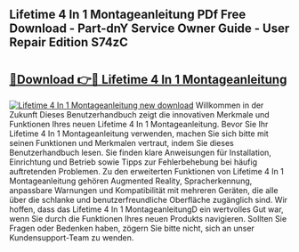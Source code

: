 ## Lifetime 4 In 1 Montageanleitung PDf Free Download - Part-dnY Service Owner Guide - User Repair Edition S74zC

# <h2><a href="http://df7e5h.blite.top/?on=Lifetime+4+In+1+Montageanleitung">🔗Download 👉🔴 Lifetime 4 In 1 Montageanleitung</a></h2>

[![Lifetime 4 In 1 Montageanleitung new download](https://i.imgur.com/lujVjoI.png)](http://df7e5h.blite.top/?on=Lifetime+4+In+1+Montageanleitung)
Willkommen in der Zukunft Dieses Benutzerhandbuch zeigt die innovativen Merkmale und Funktionen Ihres neuen Lifetime 4 In 1 Montageanleitung. Bevor Sie Ihr Lifetime 4 In 1 Montageanleitung verwenden, machen Sie sich bitte mit seinen Funktionen und Merkmalen vertraut, indem Sie dieses Benutzerhandbuch lesen. Sie finden klare Anweisungen für Installation, Einrichtung und Betrieb sowie Tipps zur Fehlerbehebung bei häufig auftretenden Problemen. Zu den erweiterten Funktionen von Lifetime 4 In 1 Montageanleitung gehören Augmented Reality, Spracherkennung, anpassbare Warnungen und Kompatibilität mit mehreren Geräten, die alle über die schlanke und benutzerfreundliche Oberfläche zugänglich sind. Wir hoffen, dass das Lifetime 4 In 1 MontageanleitungD ein wertvolles Gut war, wenn Sie durch die Funktionen Ihres neuen Produkts navigieren. Sollten Sie Fragen oder Bedenken haben, zögern Sie bitte nicht, sich an unser Kundensupport-Team zu wenden.
